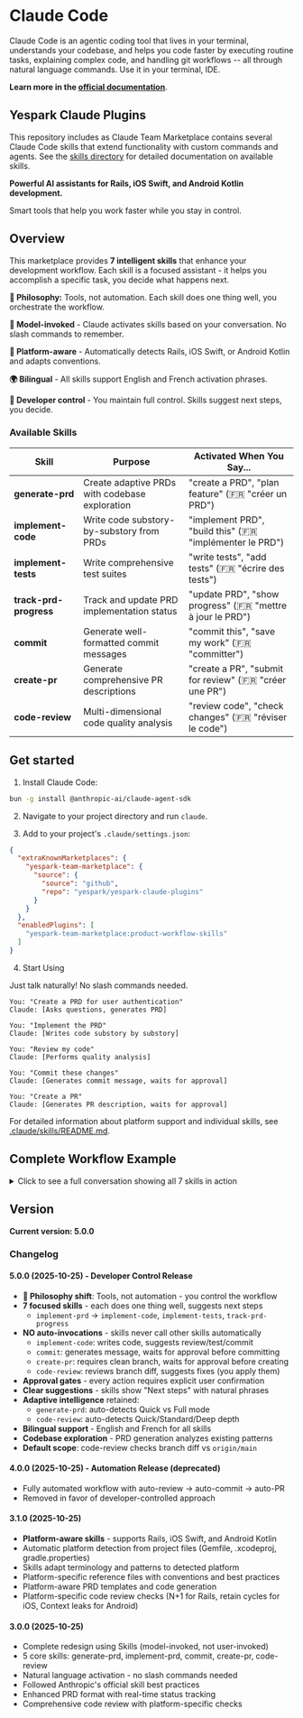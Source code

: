 # Claude Code

Claude Code is an agentic coding tool that lives in your terminal, understands your codebase, and helps you code faster by executing routine tasks, explaining complex code, and handling git workflows -- all through natural language commands.
Use it in your terminal, IDE.

**Learn more in the [official documentation](https://docs.anthropic.com/en/docs/claude-code/overview)**.

## Yespark Claude Plugins

This repository includes as Claude Team Marketplace contains several Claude Code skills that extend functionality with custom commands and agents. See the [skills directory](./.claude/skills/README.md) for detailed documentation on available skills.

**Powerful AI assistants for Rails, iOS Swift, and Android Kotlin development.**

Smart tools that help you work faster while you stay in control.

## Overview

This marketplace provides **7 intelligent skills** that enhance your development workflow. Each skill is a focused assistant - it helps you accomplish a specific task, you decide what happens next.

**🎯 Philosophy:** Tools, not automation. Each skill does one thing well, you orchestrate the workflow.

**🤖 Model-invoked** - Claude activates skills based on your conversation. No slash commands to remember.

**🔧 Platform-aware** - Automatically detects Rails, iOS Swift, or Android Kotlin and adapts conventions.

**🌍 Bilingual** - All skills support English and French activation phrases.

**💪 Developer control** - You maintain full control. Skills suggest next steps, you decide.

### Available Skills

| Skill | Purpose | Activated When You Say... |
|-------|---------|---------------------------|
| **generate-prd** | Create adaptive PRDs with codebase exploration | "create a PRD", "plan feature" (🇫🇷 "créer un PRD") |
| **implement-code** | Write code substory-by-substory from PRDs | "implement PRD", "build this" (🇫🇷 "implémenter le PRD") |
| **implement-tests** | Write comprehensive test suites | "write tests", "add tests" (🇫🇷 "écrire des tests") |
| **track-prd-progress** | Track and update PRD implementation status | "update PRD", "show progress" (🇫🇷 "mettre à jour le PRD") |
| **commit** | Generate well-formatted commit messages | "commit this", "save my work" (🇫🇷 "committer") |
| **create-pr** | Generate comprehensive PR descriptions | "create a PR", "submit for review" (🇫🇷 "créer une PR") |
| **code-review** | Multi-dimensional code quality analysis | "review code", "check changes" (🇫🇷 "réviser le code") |

## Get started

1. Install Claude Code:

```sh
bun -g install @anthropic-ai/claude-agent-sdk
```

2. Navigate to your project directory and run `claude`.

3. Add to your project's `.claude/settings.json`:

```json
{
  "extraKnownMarketplaces": {
    "yespark-team-marketplace": {
      "source": {
        "source": "github",
        "repo": "yespark/yespark-claude-plugins"
      }
    }
  },
  "enabledPlugins": [
    "yespark-team-marketplace:product-workflow-skills"
  ]
}
```

4. Start Using

Just talk naturally! No slash commands needed.

```
You: "Create a PRD for user authentication"
Claude: [Asks questions, generates PRD]

You: "Implement the PRD"
Claude: [Writes code substory by substory]

You: "Review my code"
Claude: [Performs quality analysis]

You: "Commit these changes"
Claude: [Generates commit message, waits for approval]

You: "Create a PR"
Claude: [Generates PR description, waits for approval]
```

For detailed information about platform support and individual skills, see [.claude/skills/README.md](.claude/skills/README.md).

## Complete Workflow Example

<details>
<summary>Click to see a full conversation showing all 7 skills in action</summary>

<br>

```
You: "I want to build a parking reservation feature"

Claude: [generate-prd activates]
        🔍 Exploring codebase...
        Found: Existing booking patterns in app/services/booking/
        ✨ Detected: FULL mode PRD

        [Asks 15 questions]

        ✅ Created PRD at docs/prds/2024-10-25-parking-reservation.md

        💡 Next: "implement PRD" to start coding

You: "Implement PRD"

Claude: [implement-code activates]
        🔍 Analyzing Rails architecture...
        📋 Implementing substory 1.1: Reservation model...

        ✅ Substory 1.1 complete!

        💡 Next steps:
        - "review my code" - Check quality
        - "write tests" - Add test coverage
        - "commit these changes" - Save progress
        - "continue to 1.2" - Next substory

        What would you like?

You: "Write tests"

Claude: [implement-tests activates]
        🔍 Detected: RSpec + FactoryBot
        ✅ Writing tests...

        📊 Coverage: 78% → 94% (+16%)
        All tests passing ✅

        💡 Next: "commit these changes"

You: "Review my code first"

Claude: [code-review activates]
        📊 Standard Review (247 lines, 8 files)

        ✅ Review complete!
        - 🔴 0 critical
        - 🟠 1 major (missing index)
        - 🟡 3 minor

        💡 Next: "help fix X" or "commit"

You: "Help fix the index issue"

Claude: [Shows fix, you apply it]

You: "Commit these changes"

Claude: [commit activates]
        📊 8 files, 247 lines

        📝 Generated:
        feat(booking): add reservation model with tests
        [Shows message]

        Proceed? [yes/no]

You: "Yes"

Claude: ✅ Committed: a1b2c3d

        💡 Next: "create a PR" or "continue to 1.2"

You: "Create a PR"

Claude: [create-pr activates]
        📝 Generated PR:
        Title: feat(booking): add reservation model
        [Shows description]

        Create? [yes/no]

You: "Yes"

Claude: ✅ PR #123 created!
        🔗 https://github.com/yespark/app/pull/123
```

**Notice:** You control every step. Skills suggest, you decide.

</details>

## Version

**Current version: 5.0.0**

### Changelog

#### 5.0.0 (2025-10-25) - **Developer Control Release**
- **🎯 Philosophy shift**: Tools, not automation - you control the workflow
- **7 focused skills** - each does one thing well, suggests next steps
  - `implement-prd` → `implement-code`, `implement-tests`, `track-prd-progress`
- **NO auto-invocations** - skills never call other skills automatically
  - `implement-code`: writes code, suggests review/test/commit
  - `commit`: generates message, waits for approval before committing
  - `create-pr`: requires clean branch, waits for approval before creating
  - `code-review`: reviews branch diff, suggests fixes (you apply them)
- **Approval gates** - every action requires explicit user confirmation
- **Clear suggestions** - skills show "Next steps" with natural phrases
- **Adaptive intelligence** retained:
  - `generate-prd`: auto-detects Quick vs Full mode
  - `code-review`: auto-detects Quick/Standard/Deep depth
- **Bilingual support** - English and French for all skills
- **Codebase exploration** - PRD generation analyzes existing patterns
- **Default scope**: code-review checks branch diff vs `origin/main`

#### 4.0.0 (2025-10-25) - **Automation Release** (deprecated)
- Fully automated workflow with auto-review → auto-commit → auto-PR
- Removed in favor of developer-controlled approach

#### 3.1.0 (2025-10-25)
- **Platform-aware skills** - supports Rails, iOS Swift, and Android Kotlin
- Automatic platform detection from project files (Gemfile, .xcodeproj, gradle.properties)
- Skills adapt terminology and patterns to detected platform
- Platform-specific reference files with conventions and best practices
- Platform-aware PRD templates and code generation
- Platform-specific code review checks (N+1 for Rails, retain cycles for iOS, Context leaks for Android)

#### 3.0.0 (2025-10-25)
- Complete redesign using Skills (model-invoked, not user-invoked)
- 5 core skills: generate-prd, implement-prd, commit, create-pr, code-review
- Natural language activation - no slash commands needed
- Followed Anthropic's official skill best practices
- Enhanced PRD format with real-time status tracking
- Comprehensive code review with platform-specific checks
